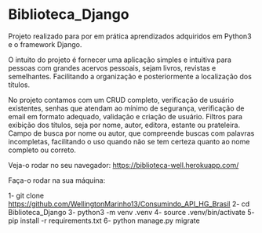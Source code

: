 # Biblioteca_Django


Projeto realizado para por em prática aprendizados adquiridos em Python3 e o framework Django.

O intuito do projeto é fornecer uma aplicação simples e intuitiva para pessoas com grandes acervos pessoais, sejam livros, revistas e semelhantes. 
Facilitando a organização e posteriormente a localização dos títulos. 

No projeto contamos com um CRUD completo, verificação de usuário existentes, senhas que atendam ao mínimo de segurança, verificação de email em formato adequado, validação e criação de usuário. Filtros para exibição dos títulos, seja por nome, autor, editora, estante ou prateleira.
Campo de busca por nome ou autor, que compreende buscas com palavras incompletas, facilitando o uso quando não se tem certeza quanto ao nome completo ou correto.


Veja-o rodar no seu navegador: https://biblioteca-well.herokuapp.com/

Faça-o rodar na sua máquina:

  1- git clone https://github.com/WellingtonMarinho13/Consumindo_API_HG_Brasil
  2- cd Biblioteca_Django
  3- python3 -m venv .venv 
  4- source .venv/bin/activate 
  5- pip install -r requirements.txt 
  6- python manage.py migrate
